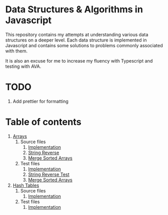 # Data Structures & Algorithms in Javascript

This repository contains my attempts at understanding various data structures on a deeper level. Each data structure is implemented in Javascript and contains some solutions to problems commonly associated with them. 

It is also an excuse for me to increase my fluency with Typescript and testing with AVA. 

# TODO

1. Add prettier for formatting

# Table of contents

1. [Arrays](https://github.com/gohdaniel15/data-structures-algorithms-js/tree/master/array)
    1. Source files
        1. [Implementation](https://github.com/gohdaniel15/data-structures-algorithms-js/blob/master/array/src/array.ts)
        2. [String Reverse](https://github.com/gohdaniel15/data-structures-algorithms-js/blob/master/array/src/stringReverse.ts)
        3. [Merge Sorted Arrays](https://github.com/gohdaniel15/data-structures-algorithms-js/blob/master/array/dist/mergeSortedArrays.js)
    2. Test files
        1. [Implementation](https://github.com/gohdaniel15/data-structures-algorithms-js/blob/master/array/tests/array.test.js)
        2. [String Reverse Test](https://github.com/gohdaniel15/data-structures-algorithms-js/blob/master/array/stringReverse.test.js)
        3. [Merge Sorted Arrays](https://github.com/gohdaniel15/data-structures-algorithms-js/blob/master/array/tests/mergeSortedArrays.test.js)
2. [Hash Tables](https://github.com/gohdaniel15/data-structures-algorithms-js/tree/master/HashTables)
    1. Source files
        1. [Implementation](https://github.com/gohdaniel15/data-structures-algorithms-js/blob/master/HashTables/src/HashTable.ts)
    2. Test files
        1. [Implementation](https://github.com/gohdaniel15/data-structures-algorithms-js/blob/master/HashTables/tests/HashTable.test.js)